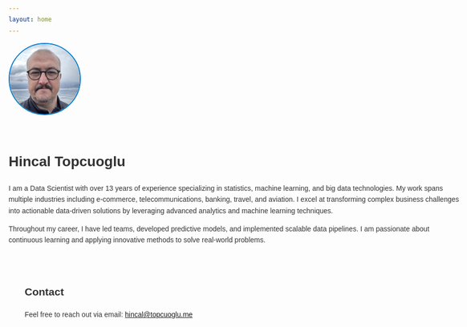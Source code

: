 ```yaml
---
layout: home
---
```


<style>
  body {
    font-family: Arial, sans-serif;
    max-width: 900px;
    margin: 2rem auto;
    padding: 0 1.5rem;
    line-height: 1.6;
    color: #333;
    text-align: left;
  }
  .profile {
    display: flex;
    align-items: center;
    gap: 2rem;
    margin-bottom: 2rem;
    flex-wrap: wrap;
  }
  .profile img {
    border-radius: 50%;
    width: 140px;
    height: 140px;
    object-fit: cover;
    border: 2px solid #007acc;
    flex-shrink: 0;
  }
  footer {
    margin-top: 3rem;
    font-size: 0.9rem;
    color: #666;
    border-top: 1px solid #ddd;
    padding-top: 1rem;
    text-align: center;
  }
  .contact-links a {
    margin-right: 1rem;
    color: #007acc;
    text-decoration: none;
  }
  .contact-links a:hover {
    text-decoration: underline;
  }
</style>

<div class="profile">
  <img src="/assets/images/Hincal_Photo_GitHub_Ready.jpg" alt="Hincal Topcuoglu Photo" />
  <div class="profile-text">
    <h1>Hincal Topcuoglu</h1>
    <p>
      I am a Data Scientist with over 13 years of experience specializing in statistics, machine learning, and big data technologies. 
      My work spans multiple industries including e-commerce, telecommunications, banking, travel, and aviation. 
      I excel at transforming complex business challenges into actionable data-driven solutions by leveraging advanced analytics and machine learning techniques.
    </p>
    <p>
      Throughout my career, I have led teams, developed predictive models, and implemented scalable data pipelines. 
      I am passionate about continuous learning and applying innovative methods to solve real-world problems.
    </p>
  </div>
  <div class="social-icons">
    <a href="https://github.com/hincaltopcuoglu" aria-label="GitHub" title="GitHub" target="_blank"><i class="fab fa-github"></i></a>
    <a href="https://www.linkedin.com/in/hincal-topcuoglu/" aria-label="LinkedIn" title="LinkedIn" target="_blank"><i class="fab fa-linkedin"></i></a>
    <a href="https://x.com/hincaltopcuogl1" aria-label="Twitter" title="Twitter" target="_blank"><i class="fab fa-twitter"></i></a>
  </div>
  <section>
  <h2>Contact</h2>
  <p class="contact-info">
    Feel free to reach out via email: <a href="mailto:hincal@topcuoglu.me">hincal@topcuoglu.me</a>
  </p>
</section>
</div>

